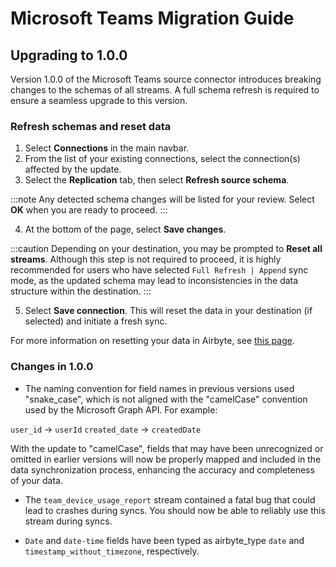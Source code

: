 # Microsoft Teams Migration Guide

## Upgrading to 1.0.0

Version 1.0.0 of the Microsoft Teams source connector introduces breaking changes to the schemas of all streams. A full schema refresh is required to ensure a seamless upgrade to this version.

### Refresh schemas and reset data

1. Select **Connections** in the main navbar.
2. From the list of your existing connections, select the connection(s) affected by the update.
3. Select the **Replication** tab, then select **Refresh source schema**.

:::note
Any detected schema changes will be listed for your review. Select **OK** when you are ready to proceed.
:::

4. At the bottom of the page, select **Save changes**.

:::caution
Depending on your destination, you may be prompted to **Reset all streams**. Although this step is not required to proceed, it is highly recommended for users who have selected `Full Refresh | Append` sync mode, as the updated schema may lead to inconsistencies in the data structure within the destination.
:::

5. Select **Save connection**. This will reset the data in your destination (if selected) and initiate a fresh sync.

For more information on resetting your data in Airbyte, see [this page](https://docs.airbyte.com/operator-guides/reset).

### Changes in 1.0.0

- The naming convention for field names in previous versions used "snake_case", which is not aligned with the "camelCase" convention used by the Microsoft Graph API. For example:

`user_id` -> `userId`
`created_date` -> `createdDate`

With the update to "camelCase", fields that may have been unrecognized or omitted in earlier versions will now be properly mapped and included in the data synchronization process, enhancing the accuracy and completeness of your data.

- The `team_device_usage_report` stream contained a fatal bug that could lead to crashes during syncs. You should now be able to reliably use this stream during syncs.

- `Date` and `date-time` fields have been typed as airbyte_type `date` and `timestamp_without_timezone`, respectively.

